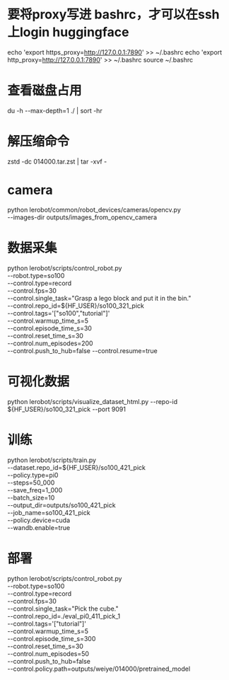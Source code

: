 
# 要将proxy写进 bashrc，才可以在ssh上login huggingface
echo 'export https_proxy=http://127.0.0.1:7890' >> ~/.bashrc
echo 'export http_proxy=http://127.0.0.1:7890' >> ~/.bashrc
source ~/.bashrc

# 查看磁盘占用
du -h --max-depth=1 ./ | sort -hr
# 解压缩命令

zstd -dc 014000.tar.zst | tar -xvf - 

# camera
python lerobot/common/robot_devices/cameras/opencv.py \
    --images-dir outputs/images_from_opencv_camera

# 数据采集
python lerobot/scripts/control_robot.py \
  --robot.type=so100 \
  --control.type=record \
  --control.fps=30 \
  --control.single_task="Grasp a lego block and put it in the bin." \
  --control.repo_id=${HF_USER}/so100_321_pick \
  --control.tags='["so100","tutorial"]' \
  --control.warmup_time_s=5 \
  --control.episode_time_s=30 \
  --control.reset_time_s=30 \
  --control.num_episodes=200 \
  --control.push_to_hub=false
  --control.resume=true

# 可视化数据
python lerobot/scripts/visualize_dataset_html.py --repo-id ${HF_USER}/so100_321_pick --port 9091

# 训练
python lerobot/scripts/train.py \
  --dataset.repo_id=${HF_USER}/so100_421_pick \
  --policy.type=pi0 \
  --steps=50_000 \
  --save_freq=1_000 \
  --batch_size=10 \
  --output_dir=outputs/so100_421_pick \
  --job_name=so100_421_pick \
  --policy.device=cuda \
  --wandb.enable=true

# 部署
python lerobot/scripts/control_robot.py \
  --robot.type=so100 \
  --control.type=record \
  --control.fps=30 \
  --control.single_task="Pick the cube." \
  --control.repo_id=./eval_pi0_411_pick_1 \
  --control.tags='["tutorial"]' \
  --control.warmup_time_s=5 \
  --control.episode_time_s=300 \
  --control.reset_time_s=30 \
  --control.num_episodes=50 \
  --control.push_to_hub=false \
  --control.policy.path=outputs/weiye/014000/pretrained_model
